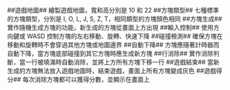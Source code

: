##遊戲地圖## 
繪製遊戲地圖，寬和高分別是 10 和 22
##方塊類型##
七種標準的方塊類型，分別是 I, O, L, J, S, Z, T，相同類型的方塊顏色相同
##方塊生成## 
實作隨機生成方塊的功能，新生成的方塊從畫面上方出現
##輸入控制## 
使用方向鍵或 WASD 控制方塊的左右移動、旋轉、快速下降
##碰撞檢測## 
確保方塊在移動和旋轉時不會穿過其他方塊或地圖邊界
##自動下降## 
方塊應隨著計時器而自動下降，當方塊底部碰撞到其它方塊時應生成新方塊
##行消除## 
實作消除判斷，當一行被填滿時自動消除，並將上方所有方塊下移一行
##遊戲結束## 
當新生成的方塊無法放入遊戲地圖時，結束遊戲，畫面上所有方塊變成灰色
##遊戲得分## 
每次消除方塊都可以獲得分數，並顯示在畫面上

